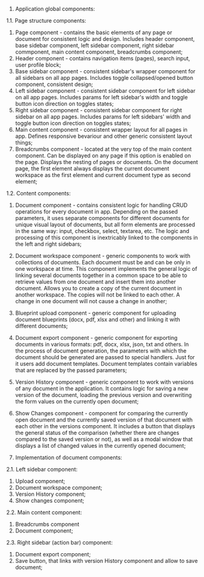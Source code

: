 1. Application global components:

1.1. Page structure components:

1. Page component - сontains the basic elements of any page or document for consistent logic and design. Includes header component, base sidebar component, left sidebar component, right sidebar commponent, main content component, breadcrumbs component;
2. Header component - contains navigation items (pages), search input, user profile block;
3. Base sidebar component - consistent sidebar's wrapper component for all sidebars on all app pages. Includes toggle collapsed/opened button component, consistent design;
4. Left sidebar component - consistent sidebar component for left sidebar on all app pages. Includes params for left sidebar's width and toggle button icon direction on toggles states;
5. Right sidebar component - consistent sidebar component for right sidebar on all app pages. Includes params for left sidebars' width and toggle button icon direction on toggles states;
6. Main content component - consistent wrapper layout for all pages in app. Defines responsive bevariour and other generic consistent layout things;
7. Breadcrumbs component - located at the very top of the main content component. Can be displayed on any page if this option is enabled on the page. Displays the nesting of pages or documents. On the document page, the first element always displays the current document workspace as the first element and current document type as second element;

1.2. Content components:

1. Document component - contains consistent logic for handling CRUD operations for every document in app. Depending on the passed parameters, it uses separate components for different documents for unique visual layout of documents, but all form elements are processed in the same way: input, checkbox, select, textarea, etc. The logic and processing of this component is inextricably linked to the components in the left and right sidebars;
2. Document workspace component - generic components to work with collections of documents. Each document must be and can be only in one workspace at time. This component implements the general logic of linking several documents together in a common space to be able to retrieve values from one document and insert them into another document. Allows you to create a copy of the current document in another workspace. The copies will not be linked to each other. A change in one document will not cause a change in another;
3. Blueprint upload component - generic component for uploading document blueprints (docx, pdf, xlsx and other) and linking it with different documents;
4. Document export component - generic component for exporting documents in various formats: pdf, docx, xlsx, json, txt and others. In the process of document generation, the parameters with which the document should be generated are passed to special handlers. Just for it users add document templates. Document templates contain variables that are replaced by the passed parameters;
5. Version History component - generic component to work with versions of any document in the application. It contains logic for saving a new version of the document, loading the previous version and overwriting the form values on the currently open document;
6. Show Changes component - component for comparing the currently open document and the currently saved version of that document with each other in the versions component. It includes a button that displays the general status of the comparison (whether there are changes compared to the saved version or not), as well as a modal window that displays a list of changed values in the currently opened document;

2. Implementation of document components:

2.1. Left sidebar component:
1. Upload component;
2. Document workspace component;
3. Version History component;
4. Show changes component;

2.2. Main content component:
1. Breadcrumbs component
2. Document component;

2.3. Right sidebar (action bar) component:
1. Document export component;
2. Save button, that links with version History component and allow to save document;